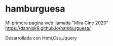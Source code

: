 # hamburguesa
Mi primera pagina web llamada "Mira Cine 2020"
https://dannisk9.github.io/hamburguesa/

Desarrollada con Html,Css,Jquery
